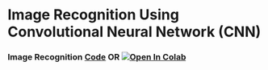# Image Recognition Using Convolutional Neural Network (CNN)


### Image Recognition [Code](https://github.com/anupam215769/Image-Recognition-CNN-DL/blob/main/convolutional_neural_network.ipynb) OR <a href="https://colab.research.google.com/github/anupam215769/Image-Recognition-CNN-DL/blob/main/convolutional_neural_network.ipynb"><img src="https://colab.research.google.com/assets/colab-badge.svg" alt="Open In Colab"></a>
